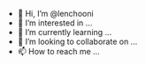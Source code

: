 - 👋 Hi, I’m @lenchooni
- 👀 I’m interested in ...
- 🌱 I’m currently learning ...
- 💞️ I’m looking to collaborate on ...
- 📫 How to reach me ...

<!---
lenchooni/lenchooni is a ✨ special ✨ repository because its `README.md` (this file) appears on your GitHub profile.
You can click the Preview link to take a look at your changes.
--->
